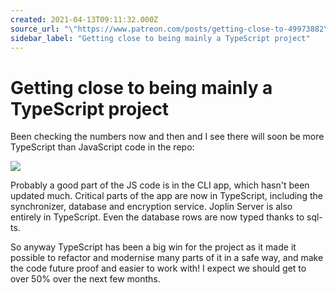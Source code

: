 ```yaml
---
created: 2021-04-13T09:11:32.000Z
source_url: "\"https://www.patreon.com/posts/getting-close-to-49973882\""
sidebar_label: "Getting close to being mainly a TypeScript project"
---
```


# Getting close to being mainly a TypeScript project

Been checking the numbers now and then and I see there will soon be more TypeScript than JavaScript code in the repo:

![](https://raw.githubusercontent.com/laurent22/joplin/dev/Assets/WebsiteAssets/images/news/20210413-091132_0.png)

Probably a good part of the JS code is in the CLI app, which hasn't been updated much. Critical parts of the app are now in TypeScript, including the synchronizer, database and encryption service. Joplin Server is also entirely in TypeScript. Even the database rows are now typed thanks to sql-ts.

So anyway TypeScript has been a big win for the project as it made it possible to refactor and modernise many parts of it in a safe way, and make the code future proof and easier to work with! I expect we should get to over 50% over the next few months.